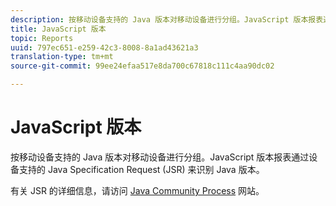 ```yaml
---
description: 按移动设备支持的 Java 版本对移动设备进行分组。JavaScript 版本报表通过设备支持的 Java Specification Request (JSR) 来识别 Java 版本。
title: JavaScript 版本
topic: Reports
uuid: 797ec651-e259-42c3-8008-8a1ad43621a3
translation-type: tm+mt
source-git-commit: 99ee24efaa517e8da700c67818c111c4aa90dc02

---
```



# JavaScript 版本

按移动设备支持的 Java 版本对移动设备进行分组。JavaScript 版本报表通过设备支持的 Java Specification Request (JSR) 来识别 Java 版本。

有关 JSR 的详细信息，请访问 [Java Community Process](https://jcp.org/en/jsr/overview) 网站。

